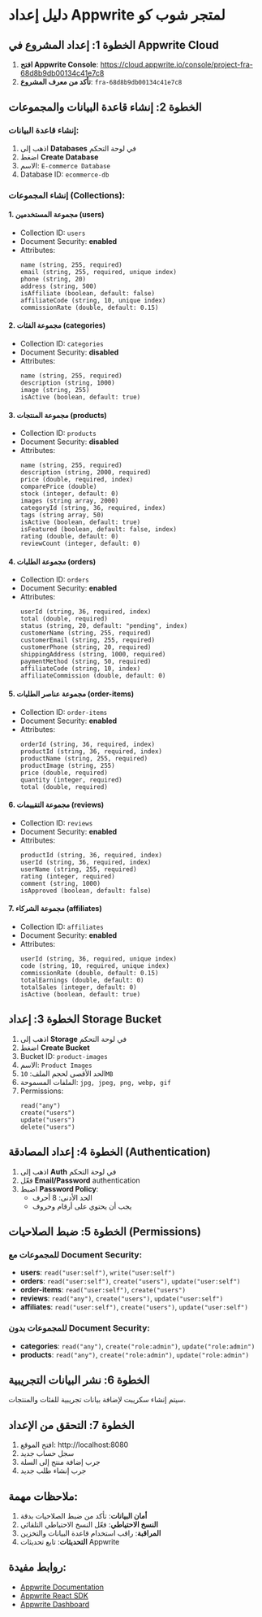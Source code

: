 # دليل إعداد Appwrite لمتجر شوب كو

## الخطوة 1: إعداد المشروع في Appwrite Cloud

1. **افتح Appwrite Console**: https://cloud.appwrite.io/console/project-fra-68d8b9db00134c41e7c8
2. **تأكد من معرف المشروع**: `fra-68d8b9db00134c41e7c8`

## الخطوة 2: إنشاء قاعدة البيانات والمجموعات

### إنشاء قاعدة البيانات:
1. اذهب إلى **Databases** في لوحة التحكم
2. اضغط **Create Database**
3. الاسم: `E-commerce Database`
4. Database ID: `ecommerce-db`

### إنشاء المجموعات (Collections):

#### 1. مجموعة المستخدمين (users)
- Collection ID: `users`
- Document Security: **enabled**
- Attributes:
  ```
  name (string, 255, required)
  email (string, 255, required, unique index)
  phone (string, 20)
  address (string, 500)
  isAffiliate (boolean, default: false)
  affiliateCode (string, 10, unique index)
  commissionRate (double, default: 0.15)
  ```

#### 2. مجموعة الفئات (categories)
- Collection ID: `categories`
- Document Security: **disabled**
- Attributes:
  ```
  name (string, 255, required)
  description (string, 1000)
  image (string, 255)
  isActive (boolean, default: true)
  ```

#### 3. مجموعة المنتجات (products)
- Collection ID: `products`
- Document Security: **disabled**
- Attributes:
  ```
  name (string, 255, required)
  description (string, 2000, required)
  price (double, required, index)
  comparePrice (double)
  stock (integer, default: 0)
  images (string array, 2000)
  categoryId (string, 36, required, index)
  tags (string array, 50)
  isActive (boolean, default: true)
  isFeatured (boolean, default: false, index)
  rating (double, default: 0)
  reviewCount (integer, default: 0)
  ```

#### 4. مجموعة الطلبات (orders)
- Collection ID: `orders`
- Document Security: **enabled**
- Attributes:
  ```
  userId (string, 36, required, index)
  total (double, required)
  status (string, 20, default: "pending", index)
  customerName (string, 255, required)
  customerEmail (string, 255, required)
  customerPhone (string, 20, required)
  shippingAddress (string, 1000, required)
  paymentMethod (string, 50, required)
  affiliateCode (string, 10, index)
  affiliateCommission (double, default: 0)
  ```

#### 5. مجموعة عناصر الطلبات (order-items)
- Collection ID: `order-items`
- Document Security: **enabled**
- Attributes:
  ```
  orderId (string, 36, required, index)
  productId (string, 36, required, index)
  productName (string, 255, required)
  productImage (string, 255)
  price (double, required)
  quantity (integer, required)
  total (double, required)
  ```

#### 6. مجموعة التقييمات (reviews)
- Collection ID: `reviews`
- Document Security: **enabled**
- Attributes:
  ```
  productId (string, 36, required, index)
  userId (string, 36, required, index)
  userName (string, 255, required)
  rating (integer, required)
  comment (string, 1000)
  isApproved (boolean, default: false)
  ```

#### 7. مجموعة الشركاء (affiliates)
- Collection ID: `affiliates`
- Document Security: **enabled**
- Attributes:
  ```
  userId (string, 36, required, unique index)
  code (string, 10, required, unique index)
  commissionRate (double, default: 0.15)
  totalEarnings (double, default: 0)
  totalSales (integer, default: 0)
  isActive (boolean, default: true)
  ```

## الخطوة 3: إعداد Storage Bucket

1. اذهب إلى **Storage** في لوحة التحكم
2. اضغط **Create Bucket**
3. Bucket ID: `product-images`
4. الاسم: `Product Images`
5. الحد الأقصى لحجم الملف: `10MB`
6. الملفات المسموحة: `jpg, jpeg, png, webp, gif`
7. Permissions:
   ```
   read("any")
   create("users")
   update("users")
   delete("users")
   ```

## الخطوة 4: إعداد المصادقة (Authentication)

1. اذهب إلى **Auth** في لوحة التحكم
2. فعّل **Email/Password** authentication
3. اضبط **Password Policy**:
   - الحد الأدنى: 8 أحرف
   - يجب أن يحتوي على أرقام وحروف

## الخطوة 5: ضبط الصلاحيات (Permissions)

### للمجموعات مع Document Security:
- **users**: `read("user:self")`, `write("user:self")`
- **orders**: `read("user:self")`, `create("users")`, `update("user:self")`
- **order-items**: `read("user:self")`, `create("users")`
- **reviews**: `read("any")`, `create("users")`, `update("user:self")`
- **affiliates**: `read("user:self")`, `create("users")`, `update("user:self")`

### للمجموعات بدون Document Security:
- **categories**: `read("any")`, `create("role:admin")`, `update("role:admin")`
- **products**: `read("any")`, `create("role:admin")`, `update("role:admin")`

## الخطوة 6: نشر البيانات التجريبية

سيتم إنشاء سكريبت لإضافة بيانات تجريبية للفئات والمنتجات.

## الخطوة 7: التحقق من الإعداد

1. افتح الموقع: http://localhost:8080
2. سجل حساب جديد
3. جرب إضافة منتج إلى السلة
4. جرب إنشاء طلب جديد

## ملاحظات مهمة:

1. **أمان البيانات**: تأكد من ضبط الصلاحيات بدقة
2. **النسخ الاحتياطي**: فعّل النسخ الاحتياطي التلقائي
3. **المراقبة**: راقب استخدام قاعدة البيانات والتخزين
4. **التحديثات**: تابع تحديثات Appwrite

## روابط مفيدة:

- [Appwrite Documentation](https://appwrite.io/docs)
- [Appwrite React SDK](https://appwrite.io/docs/sdks/web)
- [Appwrite Dashboard](https://cloud.appwrite.io/console/project-fra-68d8b9db00134c41e7c8)